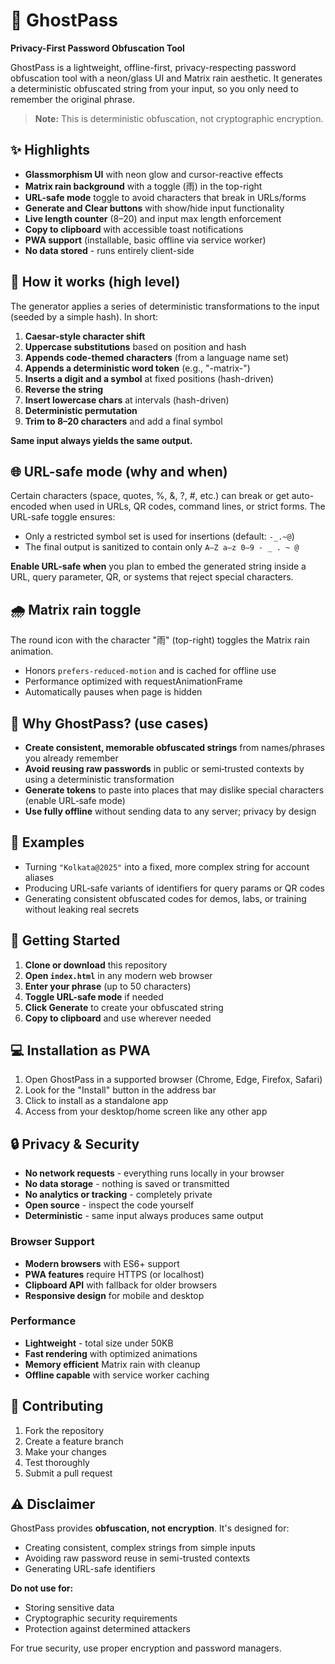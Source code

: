 # 🔐 GhostPass

**Privacy-First Password Obfuscation Tool**

GhostPass is a lightweight, offline-first, privacy-respecting password obfuscation tool with a neon/glass UI and Matrix rain aesthetic. It generates a deterministic obfuscated string from your input, so you only need to remember the original phrase.

> **Note:** This is deterministic obfuscation, not cryptographic encryption.

## ✨ Highlights

- **Glassmorphism UI** with neon glow and cursor-reactive effects
- **Matrix rain background** with a toggle (雨) in the top-right
- **URL-safe mode** toggle to avoid characters that break in URLs/forms
- **Generate and Clear buttons** with show/hide input functionality
- **Live length counter** (8–20) and input max length enforcement
- **Copy to clipboard** with accessible toast notifications
- **PWA support** (installable, basic offline via service worker)
- **No data stored** - runs entirely client-side

## 🔧 How it works (high level)

The generator applies a series of deterministic transformations to the input (seeded by a simple hash). In short:

1. **Caesar-style character shift**
2. **Uppercase substitutions** based on position and hash
3. **Appends code-themed characters** (from a language name set)
4. **Appends a deterministic word token** (e.g., "-matrix-")
5. **Inserts a digit and a symbol** at fixed positions (hash-driven)
6. **Reverse the string**
7. **Insert lowercase chars** at intervals (hash-driven)
8. **Deterministic permutation**
9. **Trim to 8–20 characters** and add a final symbol

**Same input always yields the same output.**

## 🌐 URL-safe mode (why and when)

Certain characters (space, quotes, %, &, ?, #, etc.) can break or get auto-encoded when used in URLs, QR codes, command lines, or strict forms. The URL-safe toggle ensures:

- Only a restricted symbol set is used for insertions (default: `-_.~@`)
- The final output is sanitized to contain only `A–Z a–z 0–9 - _ . ~ @`

**Enable URL-safe when** you plan to embed the generated string inside a URL, query parameter, QR, or systems that reject special characters.

## 🌧️ Matrix rain toggle

The round icon with the character "雨" (top-right) toggles the Matrix rain animation.

- Honors `prefers-reduced-motion` and is cached for offline use
- Performance optimized with requestAnimationFrame
- Automatically pauses when page is hidden

## 🎯 Why GhostPass? (use cases)

- **Create consistent, memorable obfuscated strings** from names/phrases you already remember
- **Avoid reusing raw passwords** in public or semi‑trusted contexts by using a deterministic transformation
- **Generate tokens** to paste into places that may dislike special characters (enable URL‑safe mode)
- **Use fully offline** without sending data to any server; privacy by design

## 📝 Examples

- Turning `"Kolkata@2025"` into a fixed, more complex string for account aliases
- Producing URL‑safe variants of identifiers for query params or QR codes
- Generating consistent obfuscated codes for demos, labs, or training without leaking real secrets

## 🚀 Getting Started

1. **Clone or download** this repository
2. **Open `index.html`** in any modern web browser
3. **Enter your phrase** (up to 50 characters)
4. **Toggle URL-safe mode** if needed
5. **Click Generate** to create your obfuscated string
6. **Copy to clipboard** and use wherever needed

## 💻 Installation as PWA

1. Open GhostPass in a supported browser (Chrome, Edge, Firefox, Safari)
2. Look for the "Install" button in the address bar
3. Click to install as a standalone app
4. Access from your desktop/home screen like any other app

## 🔒 Privacy & Security

- **No network requests** - everything runs locally in your browser
- **No data storage** - nothing is saved or transmitted
- **No analytics or tracking** - completely private
- **Open source** - inspect the code yourself
- **Deterministic** - same input always produces same output


### Browser Support
- **Modern browsers** with ES6+ support
- **PWA features** require HTTPS (or localhost)
- **Clipboard API** with fallback for older browsers
- **Responsive design** for mobile and desktop

### Performance
- **Lightweight** - total size under 50KB
- **Fast rendering** with optimized animations
- **Memory efficient** Matrix rain with cleanup
- **Offline capable** with service worker caching

## 🤝 Contributing

1. Fork the repository
2. Create a feature branch
3. Make your changes
4. Test thoroughly
5. Submit a pull request

## ⚠️ Disclaimer

GhostPass provides **obfuscation, not encryption**. It's designed for:
- Creating consistent, complex strings from simple inputs
- Avoiding raw password reuse in semi-trusted contexts
- Generating URL-safe identifiers

**Do not use for:**
- Storing sensitive data
- Cryptographic security requirements
- Protection against determined attackers

For true security, use proper encryption and password managers.

